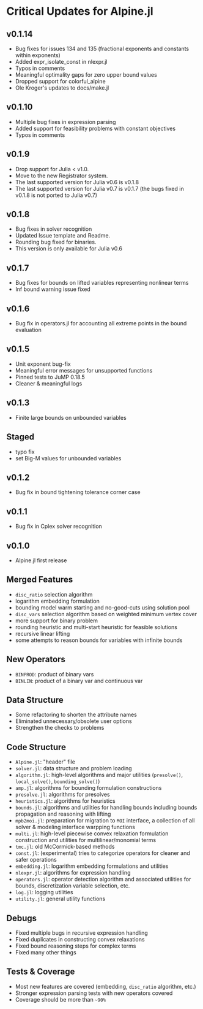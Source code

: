 # Critical Updates for Alpine.jl

## v0.1.14
* Bug fixes for issues 134 and 135 (fractional exponents and constants within exponents)
* Added expr_isolate_const in nlexpr.jl
* Typos in comments  
* Meaningful optimality gaps for zero upper bound values
* Dropped support for colorful_alpine
* Ole Kroger's updates to docs/make.jl

## v0.1.10
* Multiple bug fixes in expression parsing 
* Added support for feasibility problems with constant objectives
* Typos in comments  

## v0.1.9
* Drop support for Julia < v1.0. 
* Move to the new Registrator system.
* The last supported version for Julia v0.6 is v0.1.8 
* The last supported version for Julia v0.7 is v0.1.7 (the bugs fixed in v0.1.8 is not ported to Julia v0.7)


## v0.1.8 
* Bug fixes in solver recognition 
* Updated Issue template and Readme.  
* Rounding bug fixed for binaries. 
* This version is only available for Julia v0.6

## v0.1.7
* Bug fixes for bounds on lifted variables representing nonlinear terms
* Inf bound warning issue fixed 

## v0.1.6
* Bug fix in operators.jl for accounting all extreme points in the bound evaluation 

## v0.1.5
* Unit exponent bug-fix
* Meaningful error messages for unsupported functions 
* Pinned tests to JuMP 0.18.5
* Cleaner & meaningful logs

## v0.1.3
* Finite large bounds on unbounded variables 

## Staged
* typo fix
* set Big-M values for unbounded variables

## v0.1.2
* Bug fix in bound tightening tolerance corner case

## v0.1.1
* Bug fix in Cplex solver recognition

## v0.1.0
* Alpine.jl first release

## Merged Features
* `disc_ratio` selection algorithm
* logarithm embedding formulation
* bounding model warm starting and no-good-cuts using solution pool
* `disc_vars` selection algorithm based on weighted minimum vertex cover
* more support for binary problem
* rounding heuristic and multi-start heuristic for feasible solutions
* recursive linear lifting
* some attempts to reason bounds for variables with infinite bounds

## New Operators
* `BINPROD`: product of binary vars
* `BINLIN`: product of a binary var and continuous var

## Data Structure
* Some refactoring to shorten the attribute names
* Eliminated unnecessary/obsolete user options
* Strengthen the checks to problems

## Code Structure
* `Alpine.jl`: "header" file
* `solver.jl`: data structure and problem loading
* `algorithm.jl`: high-level algorithms and major utilities (`presolve()`, `local_solve()`, `bounding_solve()`)
* `amp.jl`: algorithms for bounding formulation constructions
* `presolve.jl`: algorithms for presolves
* `heuristics.jl`: algorithms for heuristics
* `bounds.jl`: algorithms and utilities for handling bounds including bounds propagation and reasoning with lifting
* `mpb2moi.jl`: preparation for migration to `MOI` interface, a collection of all solver & modeling interface warpping functions
* `multi.jl`: high-level piecewise convex relaxation formulation construction and utilities for multilinear/monomial terms
* `tmc.jl`: old McCormick-based methods
* `const.jl`: (experimental) tries to categorize operators for cleaner and safer operations
* `embedding.jl`: logarithm embedding formulations and utilities
* `nlexpr.jl`: algorithms for expression handling
* `operators.jl`: operator detection algorithm and associated utilities for bounds, discretization variable selection, etc.
* `log.jl`: logging utilities
* `utility.jl`: general utility functions


## Debugs
* Fixed multiple bugs in recursive expression handling
* Fixed duplicates in constructing convex relaxations
* Fixed bound reasoning steps for complex terms
* Fixed many other things

## Tests & Coverage
* Most new features are covered (embedding, `disc_ratio` algorithm, etc.)
* Stronger expression parsing tests with new operators covered
* Coverage should be more than `~90%`
